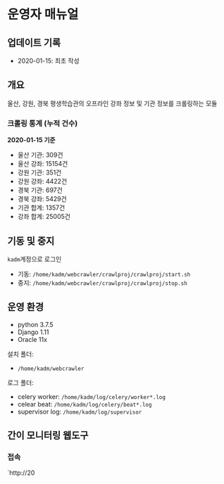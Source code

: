 
# 운영자 매뉴얼

## 업데이트 기록

- 2020-01-15: 최초 작성

## 개요

울산, 강원, 경북 평생학습관의 오프라인 강좌 정보 및 기관 정보를 크롤링하는 모듈

### 크롤링 통계 (누적 건수)

**2020-01-15 기준**

- 울산 기관: 309건
- 울산 강좌: 15154건
- 강원 기관: 351건 
- 강원 강좌: 4422건
- 경북 기관: 697건
- 경북 강좌: 5429건
- 기관 합계: 1357건
- 강좌 합계: 25005건

## 기동 및 중지

`kadm`계정으로 로그인  

-  기동: `/home/kadm/webcrawler/crawlproj/crawlproj/start.sh`
- 중지: `/home/kadm/webcrawler/crawlproj/crawlproj/stop.sh`

## 운영 환경

- python 3.7.5
- Django 1.11
- Oracle 11x

설치 폴더: 
- `/home/kadm/webcrawler`

로그 폴더:  

- celery worker: `/home/kadm/log/celery/worker*.log`
- celear beat: `/home/kadm/log/celery/beat*.log`
- supervisor log:  `/home/kadm/log/supervisor`

## 간이 모니터링 웹도구

### 접속

`http://20
<!--stackedit_data:
eyJoaXN0b3J5IjpbLTE3Mzc5MTIzODAsNTkxNzU0NjM1XX0=
-->